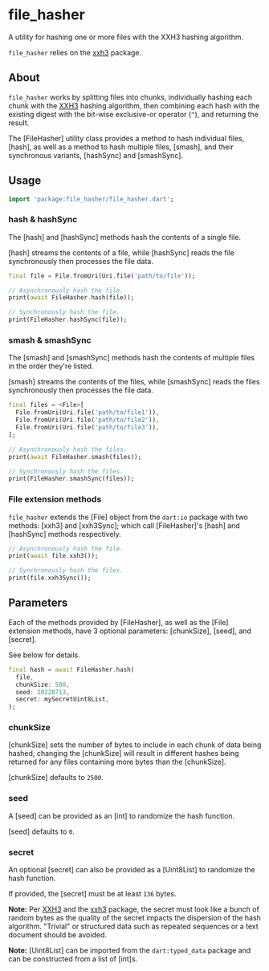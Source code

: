 # file_hasher

A utility for hashing one or more files with the XXH3 hashing algorithm.

`file_hasher` relies on the [xxh3](https://pub.dev/packages/xxh3) package.

## About

`file_hasher` works by splitting files into chunks, individually hashing
each chunk with the [XXH3](https://github.com/Cyan4973/xxHash/) hashing
algorithm, then combining each hash with the existing digest with the
bit-wise exclusive-or operator (`^`), and returning the result.

The [FileHasher] utility class provides a method to hash individual files,
[hash], as well as a method to hash multiple files, [smash], and their
synchronous variants, [hashSync] and [smashSync].

## Usage

```dart
import 'package:file_hasher/file_hasher.dart';
```

### hash & hashSync

The [hash] and [hashSync] methods hash the contents of a single file.

[hash] streams the contents of a file, while [hashSync] reads the file
synchronously then processes the file data.

```dart
final file = File.fromUri(Uri.file('path/to/file'));

// Asynchronously hash the file.
print(await FileHasher.hash(file));

// Synchronously hash the file.
print(FileHasher.hashSync(file));
```

### smash & smashSync

The [smash] and [smashSync] methods hash the contents of multiple files
in the order they're listed.

[smash] streams the contents of the files, while [smashSync] reads the files
synchronously then processes the file data.

```dart
final files = <File>[
  File.fromUri(Uri.file('path/to/file1')),
  File.fromUri(Uri.file('path/to/file2')),
  File.fromUri(Uri.file('path/to/file3')),
];

// Asynchronously hash the files.
print(await FileHasher.smash(files));

// Synchronously hash the files.
print(FileHasher.smashSync(files));
```

### File extension methods

`file_hasher` extends the [File] object from the `dart:io` package with two
methods: [xxh3] and [xxh3Sync]; which call [FileHasher]'s [hash] and [hashSync]
methods respectively.

```dart
// Asynchronously hash the file.
print(await file.xxh3());

// Synchronously hash the files.
print(file.xxh3Sync());
```

## Parameters

Each of the methods provided by [FileHasher], as well as the [File] extension
methods, have 3 optional parameters: [chunkSize], [seed], and [secret].

See below for details.

```dart
final hash = await FileHasher.hash(
  file,
  chunkSize: 500,
  seed: 20220713,
  secret: mySecretUint8List,
);
```

### chunkSize

[chunkSize] sets the number of bytes to include in each chunk of data being
hashed; changing the [chunkSize] will result in different hashes being returned
for any files containing more bytes than the [chunkSize].

[chunkSize] defaults to `2500`.

### seed

A [seed] can be provided as an [int] to randomize the hash function.

[seed] defaults to `0`.

### secret

An optional [secret] can also be provided as a [Uint8List] to
randomize the hash function.

If provided, the [secret] must be at least `136` bytes.

__Note:__ Per [XXH3](https://github.com/Cyan4973/xxHash/) and the
[xxh3](https://pub.dev/packagex/xxh3) package, the secret must
look like a bunch of random bytes as the quality of the secret impacts
the dispersion of the hash algorithm. "Trivial" or structured data such
as repeated sequences or a text document should be avoided.

__Note:__ [Uint8List] can be imported from the `dart:typed_data` package
and can be constructed from a list of [int]s.
